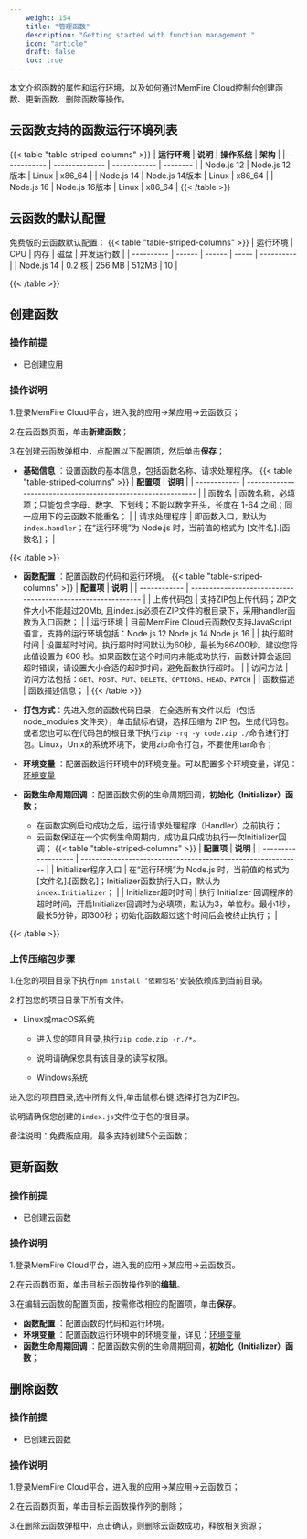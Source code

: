 ```yaml
---
    weight: 154
    title: "管理函数"
    description: "Getting started with function management."
    icon: "article"
    draft: false
    toc: true
---
```



本文介绍函数的属性和运行环境，以及如何通过MemFire Cloud控制台创建函数、更新函数、删除函数等操作。


## **云函数支持的函数运行环境列表**
{{< table "table-striped-columns" >}}
| **运行环境** | **说明**       | **操作系统** | **架构** |
| ------------ | -------------- | ------------ | -------- |
| Node.js 12   | Node.js 12版本 | Linux        | x86_64   |
| Node.js 14   | Node.js 14版本 | Linux        | x86_64   |
| Node.js 16   | Node.js 16版本 | Linux        | x86_64   |
 {{< /table >}}


## **云函数的默认配置**

免费版的云函数默认配置：
{{< table "table-striped-columns" >}}
| 运行环境   | CPU    | 内存   | 磁盘  | 并发运行数 |
| ---------- | ------ | ------ | ----- | ---------- |
| Node.js 14 | 0.2 核 | 256 MB | 512MB | 10         |

 {{< /table >}}

## **创建函数**

### **操作前提**

- 已创建应用

### **操作说明**

1.登录MemFire Cloud平台，进入我的应用->某应用->云函数页；

2.在云函数页面，单击**新建函数**；

3.在创建云函数弹框中，点配置以下配置项，然后单击**保存**；

- **基础信息** ：设置函数的基本信息，包括函数名称、请求处理程序。
{{< table "table-striped-columns" >}}
| **配置项**   | **说明**                                                     |
| ------------ | ------------------------------------------------------------ |
| 函数名       | 函数名称，必填项；只能包含字母、数字、下划线；不能以数字开头，长度在 1-64 之间；同一应用下的云函数不能重名； |
| 请求处理程序 | 即函数入口，默认为`index.handler`；在“运行环境”为 Node.js 时，当前值的格式为 [文件名].[函数名]； |

 {{< /table >}}

- **函数配置** ：配置函数的代码和运行环境。
{{< table "table-striped-columns" >}}
| **配置项**   | **说明**                                                     |
| ------------ | ------------------------------------------------------------ |
| 上传代码包   | 支持ZIP包上传代码；ZIP文件大小不能超过20Mb, 且index.js必须在ZIP文件的根目录下，采用handler函数为入口函数； |
| 运行环境     | 目前MemFire Cloud云函数仅支持JavaScript语言，支持的运行环境包括：Node.js 12 Node.js 14 Node.js 16 |
| 执行超时时间 | 设置超时时间。执行超时时间默认为60秒，最长为86400秒。建议您将此值设置为 600 秒。如果函数在这个时间内未能成功执行，函数计算会返回超时错误，请设置大小合适的超时时间，避免函数执行超时。 |
| 访问方法     | 访问方法包括：`GET、POST、PUT、DELETE、OPTIONS、HEAD、PATCH` |
| 函数描述     | 函数描述信息；                                               |
 {{< /table >}}
- **打包方式**：先进入您的函数代码目录，在全选所有文件以后（包括 node_modules 文件夹），单击鼠标右键，选择压缩为 ZIP 包，生成代码包。或者您也可以在代码包的根目录下执行```zip -rq -y code.zip ./```命令进行打包。Linux，Unix的系统环境下，使用zip命令打包，不要使用tar命令；
- **环境变量** ：配置函数运行环境中的环境变量。可以配置多个环境变量，详见：[环境变量](/docs//guides/functions/variable)


  

- **函数生命周期回调** ：配置函数实例的生命周期回调，**初始化（Initializer）函数**；

  - 在函数实例启动成功之后，运行请求处理程序（Handler）之前执行；
  - 云函数保证在一个实例生命周期内，成功且只成功执行一次Initializer回调；
{{< table "table-striped-columns" >}}
| **配置项**          | **说明**                                                     |
| ------------------- | ------------------------------------------------------------ |
| Initializer程序入口 | 在“运行环境”为 Node.js 时，当前值的格式为 [文件名].[函数名]；Initializer函数执行入口，默认为`index.Initializer`； |
| Initializer超时时间 | 执行 Initializer 回调程序的超时时间，开启Initializer回调时为必填项，默认为3，单位秒。最小1秒，最长5分钟，即300秒；初始化函数超过这个时间后会被终止执行； |

 {{< /table >}}

### **上传压缩包步骤**

1.在您的项目目录下执行`npm install '依赖包名'`安装依赖库到当前目录。

2.打包您的项目目录下所有文件。

- Linux或macOS系统
  - 进入您的项目目录,执行`zip code.zip -r./*`。
  - 说明请确保您具有该目录的读写权限。

  - Windows系统

进入您的项目目录,选中所有文件,单击鼠标右键,选择打包为ZIP包。

说明请确保您创建的`index.js`文件位于包的根目录。

备注说明：免费版应用，最多支持创建5个云函数；



## **更新函数**

### **操作前提**

- 已创建云函数

### **操作说明**

1.登录MemFire Cloud平台，进入我的应用->某应用->云函数页。

2.在云函数页面，单击目标云函数操作列的**编辑**。

3.在编辑云函数的配置页面，按需修改相应的配置项，单击**保存**。

- **函数配置** ：配置函数的代码和运行环境。
- **环境变量** ：配置函数运行环境中的环境变量，详见：[环境变量](/docs//guides/functions/variable)
- **函数生命周期回调** ：配置函数实例的生命周期回调，**初始化（Initializer）函数**；



## **删除函数**

### **操作前提**

- 已创建云函数

### **操作说明**

1.登录MemFire Cloud平台，进入我的应用->某应用->云函数页；

2.在云函数页面，单击目标云函数操作列的删除；

3.在删除云函数弹框中，点击确认，则删除云函数成功，释放相关资源；


